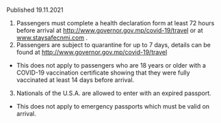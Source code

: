 Published 19.11.2021
1. Passengers must complete a health declaration form at least 72 hours before arrival at <a href="http://www.governor.gov.mp/covid-19/travel">http://www.governor.gov.mp/covid-19/travel</a> or at <a href="http://www.staysafecnmi.com">www.staysafecnmi.com</a> .
2. Passengers are subject to quarantine for up to 7 days, details can be found at <a href="http://www.governor.gov.mp/covid-19/travel">http://www.governor.gov.mp/covid-19/travel</a>
- This does not apply to passengers who are 18 years or older with a COVID-19 vaccination certificate showing that they were fully vaccinated at least 14 days before arrival.
3. Nationals of the U.S.A. are allowed to enter with an expired passport.
- This does not apply to emergency passports which must be valid on arrival.